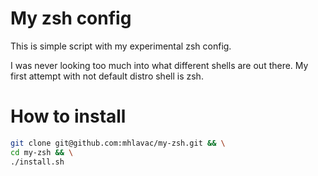 # My zsh config

This is simple script with my experimental zsh config.

I was never looking too much into what different shells are out there. My
first attempt with not default distro shell is zsh.

# How to install

``` sh
git clone git@github.com:mhlavac/my-zsh.git && \
cd my-zsh && \
./install.sh
```
